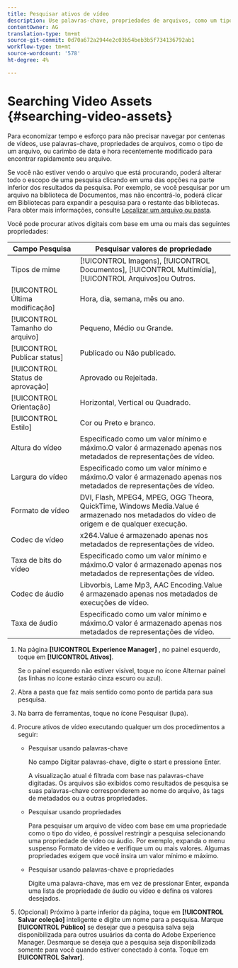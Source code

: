 ```yaml
---
title: Pesquisar ativos de vídeo
description: Use palavras-chave, propriedades de arquivos, como um tipo MIME, tamanho ou carimbo de data e hora recentemente modificado para localizar rapidamente seu arquivo no AEM Assets.
contentOwner: AG
translation-type: tm+mt
source-git-commit: 0d70a672a2944e2c03b54beb3b5f734136792ab1
workflow-type: tm+mt
source-wordcount: '578'
ht-degree: 4%

---
```



# Searching Video Assets {#searching-video-assets}

Para economizar tempo e esforço para não precisar navegar por centenas de vídeos, use palavras-chave, propriedades de arquivos, como o tipo de um arquivo, ou carimbo de data e hora recentemente modificado para encontrar rapidamente seu arquivo.

Se você não estiver vendo o arquivo que está procurando, poderá alterar todo o escopo de uma pesquisa clicando em uma das opções na parte inferior dos resultados da pesquisa. Por exemplo, se você pesquisar por um arquivo na biblioteca de Documentos, mas não encontrá-lo, poderá clicar em Bibliotecas para expandir a pesquisa para o restante das bibliotecas. Para obter mais informações, consulte [Localizar um arquivo ou pasta](https://windows.microsoft.com/en-us/windows7/find-a-file-or-folder).

Você pode procurar ativos digitais com base em uma ou mais das seguintes propriedades:

| Campo Pesquisa | Pesquisar valores de propriedade |
|---|---|
| Tipos de mime | [!UICONTROL Imagens], [!UICONTROL Documentos], [!UICONTROL Multimídia], [!UICONTROL Arquivos]ou Outros. |
| [!UICONTROL Última modificação] | Hora, dia, semana, mês ou ano. |
| [!UICONTROL Tamanho do arquivo] | Pequeno, Médio ou Grande. |
| [!UICONTROL Publicar status] | Publicado ou Não publicado. |
| [!UICONTROL Status de aprovação] | Aprovado ou Rejeitada. |
| [!UICONTROL Orientação] | Horizontal, Vertical ou Quadrado. |
| [!UICONTROL Estilo] | Cor ou Preto e branco. |
| Altura do vídeo | Especificado como um valor mínimo e máximo.O valor é armazenado apenas nos metadados de representações de vídeo. |
| Largura do vídeo | Especificado como um valor mínimo e máximo.O valor é armazenado apenas nos metadados de representações de vídeo. |
| Formato de vídeo | DVI, Flash, MPEG4, MPEG, OGG Theora, QuickTime, Windows Media.Value é armazenado nos metadados do vídeo de origem e de qualquer execução. |
| Codec de vídeo | x264.Value é armazenado apenas nos metadados de representações de vídeo. |
| Taxa de bits do vídeo | Especificado como um valor mínimo e máximo.O valor é armazenado apenas nos metadados de representações de vídeo. |
| Codec de áudio | Libvorbis, Lame Mp3, AAC Encoding.Value é armazenado apenas nos metadados de execuções de vídeo. |
| Taxa de áudio | Especificado como um valor mínimo e máximo.O valor é armazenado apenas nos metadados de representações de vídeo. |

1. Na página **[!UICONTROL Experience Manager]** , no painel esquerdo, toque em **[!UICONTROL Ativos]**.

   Se o painel esquerdo não estiver visível, toque no ícone Alternar painel (as linhas no ícone estarão cinza escuro ou azul).

1. Abra a pasta que faz mais sentido como ponto de partida para sua pesquisa.
1. Na barra de ferramentas, toque no ícone Pesquisar (lupa).
1. Procure ativos de vídeo executando qualquer um dos procedimentos a seguir:

   * Pesquisar usando palavras-chave

      No campo Digitar palavras-chave, digite o start e pressione Enter.

      A visualização atual é filtrada com base nas palavras-chave digitadas. Os arquivos são exibidos como resultados de pesquisa se suas palavras-chave corresponderem ao nome do arquivo, às tags de metadados ou a outras propriedades.

   * Pesquisar usando propriedades

      Para pesquisar um arquivo de vídeo com base em uma propriedade como o tipo do vídeo, é possível restringir a pesquisa selecionando uma propriedade de vídeo ou áudio. Por exemplo, expanda o menu suspenso Formato de vídeo e verifique um ou mais valores. Algumas propriedades exigem que você insira um valor mínimo e máximo.

   * Pesquisar usando palavras-chave e propriedades

      Digite uma palavra-chave, mas em vez de pressionar Enter, expanda uma lista de propriedade de áudio ou vídeo e defina os valores desejados.

1. (Opcional) Próximo à parte inferior da página, toque em **[!UICONTROL Salvar coleção]** inteligente e digite um nome para a pesquisa. Marque **[!UICONTROL Público]** se desejar que a pesquisa salva seja disponibilizada para outros usuários da conta do Adobe Experience Manager. Desmarque se deseja que a pesquisa seja disponibilizada somente para você quando estiver conectado à conta. Toque em **[!UICONTROL Salvar]**.
